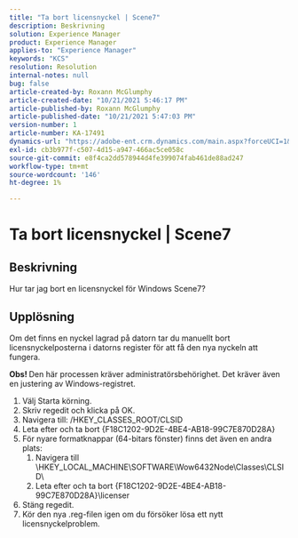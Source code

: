 ```yaml
---
title: "Ta bort licensnyckel | Scene7"
description: Beskrivning
solution: Experience Manager
product: Experience Manager
applies-to: "Experience Manager"
keywords: "KCS"
resolution: Resolution
internal-notes: null
bug: false
article-created-by: Roxann McGlumphy
article-created-date: "10/21/2021 5:46:17 PM"
article-published-by: Roxann McGlumphy
article-published-date: "10/21/2021 5:47:03 PM"
version-number: 1
article-number: KA-17491
dynamics-url: "https://adobe-ent.crm.dynamics.com/main.aspx?forceUCI=1&pagetype=entityrecord&etn=knowledgearticle&id=91bc42c4-9632-ec11-b6e5-000d3a5ba97a"
exl-id: cb3b977f-c507-4d15-a947-466ac5ce058c
source-git-commit: e8f4ca2dd578944d4fe399074fab461de88ad247
workflow-type: tm+mt
source-wordcount: '146'
ht-degree: 1%

---
```


# Ta bort licensnyckel | Scene7

## Beskrivning


Hur tar jag bort en licensnyckel för Windows Scene7?


## Upplösning


Om det finns en nyckel lagrad på datorn tar du manuellt bort licensnyckelposterna i datorns register för att få den nya nyckeln att fungera.

<b>Obs! </b>Den här processen kräver administratörsbehörighet. Det kräver även en justering av Windows-registret.

1. Välj Starta körning.
2. Skriv regedit och klicka på OK.
3. Navigera till: /HKEY_CLASSES_ROOT/CLSID
4. Leta efter och ta bort {F18C1202-9D2E-4BE4-AB18-99C7E870D28A}
5. För nyare formatknappar (64-bitars fönster) finns det även en andra plats:
   1. Navigera till \HKEY_LOCAL_MACHINE\SOFTWARE\Wow6432Node\Classes\CLSID\
   2. Leta efter och ta bort {F18C1202-9D2E-4BE4-AB18-99C7E870D28A}\licenser
6. Stäng regedit.
7. Kör den nya .reg-filen igen om du försöker lösa ett nytt licensnyckelproblem.
